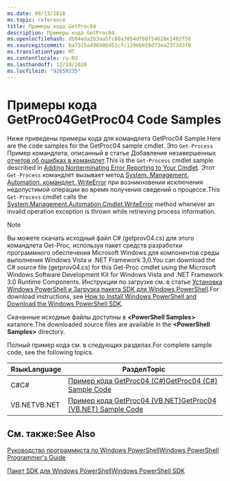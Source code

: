 ```yaml
---
ms.date: 09/13/2016
ms.topic: reference
title: Примеры кода GetProc04
description: Примеры кода GetProc04
ms.openlocfilehash: db94eda2b3aa5fc88a3054df66f54628e1482f56
ms.sourcegitcommit: ba7315a496986451cfc1296b659d73ea2373d3f0
ms.translationtype: MT
ms.contentlocale: ru-RU
ms.lasthandoff: 12/10/2020
ms.locfileid: "92659235"
---
```

# <a name="getproc04-code-samples"></a><span data-ttu-id="b3e76-103">Примеры кода GetProc04</span><span class="sxs-lookup"><span data-stu-id="b3e76-103">GetProc04 Code Samples</span></span>

<span data-ttu-id="b3e76-104">Ниже приведены примеры кода для командлета GetProc04 Sample.</span><span class="sxs-lookup"><span data-stu-id="b3e76-104">Here are the code samples for the GetProc04 sample cmdlet.</span></span> <span data-ttu-id="b3e76-105">Это `Get-Process` Пример командлета, описанный в статье Добавление незавершенных [отчетов об ошибках в командлет](../cmdlet/adding-non-terminating-error-reporting-to-your-cmdlet.md).</span><span class="sxs-lookup"><span data-stu-id="b3e76-105">This is the `Get-Process` cmdlet sample described in [Adding Nonterminating Error Reporting to Your Cmdlet](../cmdlet/adding-non-terminating-error-reporting-to-your-cmdlet.md).</span></span> <span data-ttu-id="b3e76-106">Этот `Get-Process` командлет вызывает метод [System. Management. Automation. командлет. WriteError](/dotnet/api/System.Management.Automation.Cmdlet.WriteError) при возникновении исключения недопустимой операции во время получения сведений о процессе.</span><span class="sxs-lookup"><span data-stu-id="b3e76-106">This `Get-Process` cmdlet calls the [System.Management.Automation.Cmdlet.WriteError](/dotnet/api/System.Management.Automation.Cmdlet.WriteError) method whenever an invalid operation exception is thrown while retrieving process information.</span></span>

> [!NOTE]
> <span data-ttu-id="b3e76-107">Вы можете скачать исходный файл C# (getprov04.cs) для этого командлета Get-Proc, используя пакет средств разработки программного обеспечения Microsoft Windows для компонентов среды выполнения Windows Vista и .NET Framework 3,0.</span><span class="sxs-lookup"><span data-stu-id="b3e76-107">You can download the C# source file (getprov04.cs) for this Get-Proc cmdlet using the Microsoft Windows Software Development Kit for Windows Vista and .NET Framework 3.0 Runtime Components.</span></span> <span data-ttu-id="b3e76-108">Инструкции по загрузке см. в статье [Установка Windows PowerShell и Загрузка пакета SDK для Windows PowerShell](/powershell/scripting/developer/installing-the-windows-powershell-sdk).</span><span class="sxs-lookup"><span data-stu-id="b3e76-108">For download instructions, see [How to Install Windows PowerShell and Download the Windows PowerShell SDK](/powershell/scripting/developer/installing-the-windows-powershell-sdk).</span></span>
>
> <span data-ttu-id="b3e76-109">Скачанные исходные файлы доступны в **\<PowerShell Samples>** каталоге.</span><span class="sxs-lookup"><span data-stu-id="b3e76-109">The downloaded source files are available in the **\<PowerShell Samples>** directory.</span></span>

<span data-ttu-id="b3e76-110">Полный пример кода см. в следующих разделах.</span><span class="sxs-lookup"><span data-stu-id="b3e76-110">For complete sample code, see the following topics.</span></span>

|<span data-ttu-id="b3e76-111">Язык</span><span class="sxs-lookup"><span data-stu-id="b3e76-111">Language</span></span>|<span data-ttu-id="b3e76-112">Раздел</span><span class="sxs-lookup"><span data-stu-id="b3e76-112">Topic</span></span>|
|--------------|-----------|
|<span data-ttu-id="b3e76-113">C#</span><span class="sxs-lookup"><span data-stu-id="b3e76-113">C#</span></span>|[<span data-ttu-id="b3e76-114">Пример кода GetProc04 (C#)</span><span class="sxs-lookup"><span data-stu-id="b3e76-114">GetProc04 (C#) Sample Code</span></span>](./getproc04-csharp-sample-code.md)|
|<span data-ttu-id="b3e76-115">VB.NET</span><span class="sxs-lookup"><span data-stu-id="b3e76-115">VB.NET</span></span>|[<span data-ttu-id="b3e76-116">Пример кода GetProc04 (VB.NET)</span><span class="sxs-lookup"><span data-stu-id="b3e76-116">GetProc04 (VB.NET) Sample Code</span></span>](./getproc04-vb-net-sample-code.md)|

## <a name="see-also"></a><span data-ttu-id="b3e76-117">См. также:</span><span class="sxs-lookup"><span data-stu-id="b3e76-117">See Also</span></span>

[<span data-ttu-id="b3e76-118">Руководство программиста по Windows PowerShell</span><span class="sxs-lookup"><span data-stu-id="b3e76-118">Windows PowerShell Programmer's Guide</span></span>](./windows-powershell-programmer-s-guide.md)

[<span data-ttu-id="b3e76-119">Пакет SDK для Windows PowerShell</span><span class="sxs-lookup"><span data-stu-id="b3e76-119">Windows PowerShell SDK</span></span>](../windows-powershell-reference.md)
